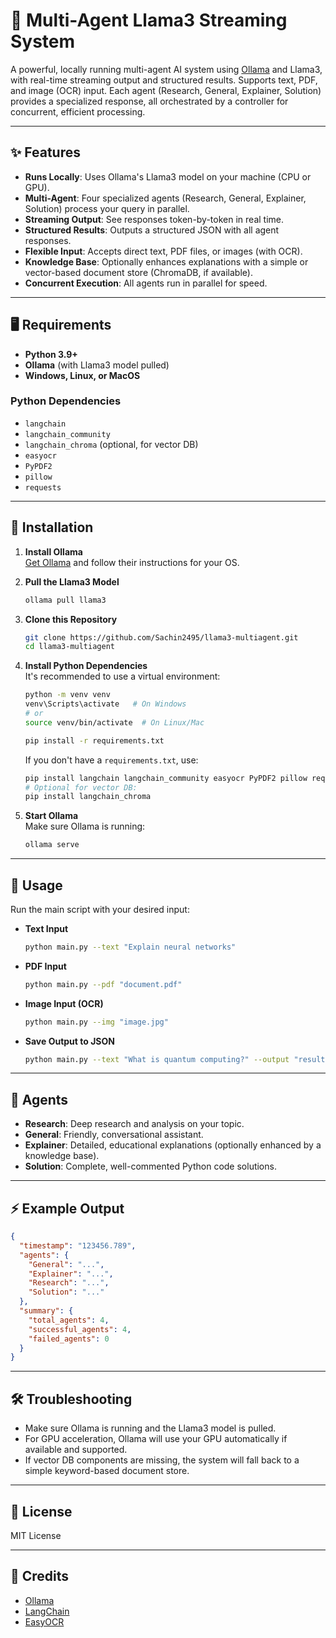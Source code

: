 # 🦙 Multi-Agent Llama3 Streaming System

A powerful, locally running multi-agent AI system using [Ollama](https://ollama.com/) and Llama3, with real-time streaming output and structured results. Supports text, PDF, and image (OCR) input. Each agent (Research, General, Explainer, Solution) provides a specialized response, all orchestrated by a controller for concurrent, efficient processing.

---

## ✨ Features

- **Runs Locally**: Uses Ollama's Llama3 model on your machine (CPU or GPU).
- **Multi-Agent**: Four specialized agents (Research, General, Explainer, Solution) process your query in parallel.
- **Streaming Output**: See responses token-by-token in real time.
- **Structured Results**: Outputs a structured JSON with all agent responses.
- **Flexible Input**: Accepts direct text, PDF files, or images (with OCR).
- **Knowledge Base**: Optionally enhances explanations with a simple or vector-based document store (ChromaDB, if available).
- **Concurrent Execution**: All agents run in parallel for speed.

---

## 🖥️ Requirements

- **Python 3.9+**
- **Ollama** (with Llama3 model pulled)
- **Windows, Linux, or MacOS**

### Python Dependencies

- `langchain`
- `langchain_community`
- `langchain_chroma` (optional, for vector DB)
- `easyocr`
- `PyPDF2`
- `pillow`
- `requests`

---

## 🚀 Installation

1. **Install Ollama**  
   [Get Ollama](https://ollama.com/download) and follow their instructions for your OS.

2. **Pull the Llama3 Model**  
   ```sh
   ollama pull llama3
   ```

3. **Clone this Repository**  
   ```sh
   git clone https://github.com/Sachin2495/llama3-multiagent.git
   cd llama3-multiagent
   ```

4. **Install Python Dependencies**  
   It's recommended to use a virtual environment:
   ```sh
   python -m venv venv
   venv\Scripts\activate   # On Windows
   # or
   source venv/bin/activate  # On Linux/Mac

   pip install -r requirements.txt
   ```

   If you don't have a `requirements.txt`, use:
   ```sh
   pip install langchain langchain_community easyocr PyPDF2 pillow requests
   # Optional for vector DB:
   pip install langchain_chroma
   ```

5. **Start Ollama**  
   Make sure Ollama is running:
   ```sh
   ollama serve
   ```

---

## 🏃 Usage

Run the main script with your desired input:

- **Text Input**
  ```sh
  python main.py --text "Explain neural networks"
  ```

- **PDF Input**
  ```sh
  python main.py --pdf "document.pdf"
  ```

- **Image Input (OCR)**
  ```sh
  python main.py --img "image.jpg"
  ```

- **Save Output to JSON**
  ```sh
  python main.py --text "What is quantum computing?" --output "results.json"
  ```

---

## 🧠 Agents

- **Research**: Deep research and analysis on your topic.
- **General**: Friendly, conversational assistant.
- **Explainer**: Detailed, educational explanations (optionally enhanced by a knowledge base).
- **Solution**: Complete, well-commented Python code solutions.

---

## ⚡ Example Output

```json
{
  "timestamp": "123456.789",
  "agents": {
    "General": "...",
    "Explainer": "...",
    "Research": "...",
    "Solution": "..."
  },
  "summary": {
    "total_agents": 4,
    "successful_agents": 4,
    "failed_agents": 0
  }
}
```

---

## 🛠️ Troubleshooting

- Make sure Ollama is running and the Llama3 model is pulled.
- For GPU acceleration, Ollama will use your GPU automatically if available and supported.
- If vector DB components are missing, the system will fall back to a simple keyword-based document store.

---

## 📄 License

MIT License

---

## 🙏 Credits

- [Ollama](https://ollama.com/)
- [LangChain](https://python.langchain.com/)
- [EasyOCR](https://github.com/JaidedAI/EasyOCR)
